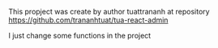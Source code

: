This propject was create by author tuattrananh at repository https://github.com/trananhtuat/tua-react-admin

I just change some functions in the project
